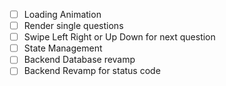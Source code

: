  - [ ] Loading Animation
 - [ ] Render single questions
 - [ ] Swipe Left Right or Up Down for next question
 - [ ] State Management
 - [ ] Backend Database revamp
 - [ ] Backend Revamp for status code
